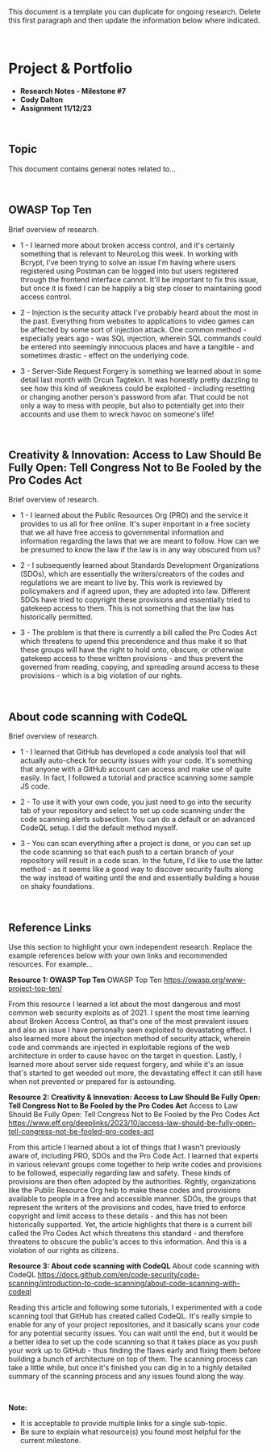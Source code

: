 This document is a template you can duplicate for ongoing research. Delete this first paragraph and then update the information below where indicated. 


<br>

# Project & Portfolio 

* **Research Notes - Milestone #7**
* **Cody Dalton**
* **Assignment 11/12/23**

<br>


## Topic

This document contains general notes related to...

<br>

## OWASP Top Ten
Brief overview of research. 

* 1 -  I learned more about broken access control, and it's certainly something that is relevant to NeuroLog this week. In working with Bcrypt, I've been trying to solve an issue I'm having where users registered using Postman can be logged into but users registered through the frontend interface cannot. It'll be important to fix this issue, but once it is fixed I can be happily a big step closer to maintaining good access control.

* 2 - Injection is the security attack I've probably heard about the most in the past. Everything from websites to applications to video games can be affected by some sort of injection attack. One common method - especially years ago - was SQL injection, wherein SQL commands could be entered into seemingly innocuous places and have a tangible - and sometimes drastic - effect on the underlying code.

* 3 - Server-Side Request Forgery is something we learned about in some detail last month with Orcun Tagtekin. It was honestly pretty dazzling to see how this kind of weakness could be exploited - including resetting or changing another person's password from afar. That could be not only a way to mess with people, but also to potentially get into their accounts and use them to wreck havoc on someone's life!

<br>

## Creativity & Innovation: Access to Law Should Be Fully Open: Tell Congress Not to Be Fooled by the Pro Codes Act
Brief overview of research. 

* 1 - I learned about the Public Resources Org (PRO) and the service it provides to us all for free online. It's super important in a free society that we all have free access to governmental information and information regarding the laws that we are meant to follow. How can we be presumed to know the law if the law is in any way obscured from us? 

* 2 - I subsequently learned about Standards Development Organizations (SDOs), which are essentially the writers/creators of the codes and regulations we are meant to live by. This work is reviewed by policymakers and if agreed upon, they are adopted into law. Different SDOs have tried to copyright these provisions and essentially tried to gatekeep access to them. This is not something that the law has historically permitted.

* 3 - The problem is that there is currently a bill called the Pro Codes Act which threatens to upend this precendence and thus make it so that these groups will have the right to hold onto, obscure, or otherwise gatekeep access to these written provisions - and thus prevent the governed from reading, copying, and spreading around access to these provisions - which is a big violation of our rights.

<br>

## About code scanning with CodeQL
Brief overview of research. 

* 1 - I learned that GitHub has developed a code analysis tool that will actually auto-check for security issues with your code. It's something that anyone with a GitHub account can access and make use of quite easily. In fact, I followed a tutorial and practice scanning some sample JS code.

* 2 - To use it with your own code, you just need to go into the security tab of your repository and select to set up code scanning under the code scanning alerts subsection. You can do a default or an advanced CodeQL setup. I did the default method myself.

* 3 -  You can scan everything after a project is done, or you can set up the code scanning so that each push to a certain branch of your repository will result in a code scan. In the future, I'd like to use the latter method - as it seems like a good way to discover security faults along the way instead of waiting until the end and essentially building a house on shaky foundations.
    
<br>

## Reference Links
Use this section to highlight your own independent research. Replace the example references below with your own links and recommended resources. For example...

**Resource 1: OWASP Top Ten**
OWASP Top Ten
https://owasp.org/www-project-top-ten/

From this resource I learned a lot about the most dangerous and most common web security exploits as of 2021. I spent the most time learning about Broken Access Control, as that's one of the most prevalent issues and also an issue I have personally seen exploited to devastating effect. I also learned more about the injection method of security attack, wherein code and commands are injected in exploitable regions of the web architecture in order to cause havoc on the target in question. Lastly, I learned more about server side request forgery, and while it's an issue that's started to get weeded out more, the devastating effect it can still have when not prevented or prepared for is astounding.


**Resource 2: Creativity & Innovation: Access to Law Should Be Fully Open: Tell Congress Not to Be Fooled by the Pro Codes Act**
Access to Law Should Be Fully Open: Tell Congress Not to Be Fooled by the Pro Codes Act
https://www.eff.org/deeplinks/2023/10/access-law-should-be-fully-open-tell-congress-not-be-fooled-pro-codes-act

From this article I learned about a lot of things that I wasn't previously aware of, including PRO, SDOs and the Pro Code Act. I learned that experts in various relevant groups come together to help write codes and provisions to be followed, especially regarding law and safety. These kinds of provisions are then often adopted by the authorities. Rightly, organizations like the Public Resource Org help to make these codes and provisions available to people in a free and accessible manner. SDOs, the groups that represent the writers of the provisions and codes, have tried to enforce copyright and limit access to these details - and this has not been historically supported. Yet, the article highlights that there is a current bill called the Pro Codes Act which threatens this standard - and therefore threatens to obscure the public's acces to this information. And this is a violation of our rights as citizens.

**Resource 3: About code scanning with CodeQL**
About code scanning with CodeQL
https://docs.github.com/en/code-security/code-scanning/introduction-to-code-scanning/about-code-scanning-with-codeql


Reading this article and following some tutorials, I experimented with a code scanning tool that GitHub has created called CodeQL. It's really simple to enable for any of your project repositories, and it basically scans your code for any potential security issues. You can wait until the end, but it would be a better idea to set up the code scanning so that it takes place as you push your work up to GitHub - thus finding the flaws early and fixing them before building a bunch of architecture on top of them. The scanning process can take a little while, but once it's finished you can dig in to a highly detailed summary of the scanning process and any issues found along the way. 

<br>

**Note:**  

* It is acceptable to provide multiple links for a single sub-topic.  
* Be sure to explain what resource(s) you found most helpful for the current milestone. 



